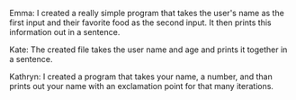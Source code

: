 

Emma:
I created a really simple program that takes the user's name as the first input and their favorite food as the second input.
It then prints this information out in a sentence.

Kate: 
The created file takes the user name and age and prints it together in a sentence.
  
Kathryn:
I created a program that takes your name, a number, and than prints out your name with an exclamation point for that many iterations.


  
